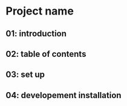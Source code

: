 # Project name

## 01: introduction

## 02: table of contents

## 03: set up

##  04: developement installation
